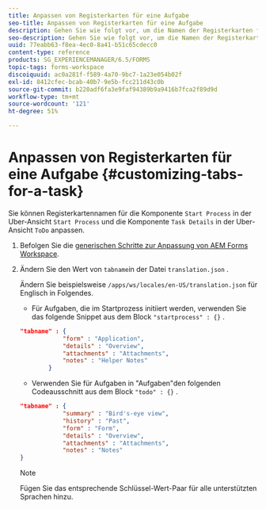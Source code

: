 ```yaml
---
title: Anpassen von Registerkarten für eine Aufgabe
seo-title: Anpassen von Registerkarten für eine Aufgabe
description: Gehen Sie wie folgt vor, um die Namen der Registerkarten für Ihre Aufgaben in LiveCycle AEM Forms Workspace anzupassen.
seo-description: Gehen Sie wie folgt vor, um die Namen der Registerkarten für Ihre Aufgaben in LiveCycle AEM Forms Workspace anzupassen.
uuid: 77eabb63-f8ea-4ec0-8a41-b51c65cdecc0
content-type: reference
products: SG_EXPERIENCEMANAGER/6.5/FORMS
topic-tags: forms-workspace
discoiquuid: ac0a281f-f589-4a70-9bc7-1a23e054b02f
exl-id: 8412cfec-bcab-40b7-9e5b-fcc211d43c0b
source-git-commit: b220adf6fa3e9faf94389b9a9416b7fca2f89d9d
workflow-type: tm+mt
source-wordcount: '121'
ht-degree: 51%

---
```


# Anpassen von Registerkarten für eine Aufgabe {#customizing-tabs-for-a-task}

Sie können Registerkartennamen für die Komponente `Start Process` in der Uber-Ansicht `Start Process` und die Komponente `Task Details` in der Uber-Ansicht `ToDo` anpassen.

1. Befolgen Sie die [generischen Schritte zur Anpassung von AEM Forms Workspace](/help/forms/using/generic-steps-html-workspace-customization.md).
1. Ändern Sie den Wert von `tabname`in der Datei `translation.json` .

   Ändern Sie beispielsweise `/apps/ws/locales/en-US/translation.json` für Englisch in Folgendes.

   * Für Aufgaben, die im Startprozess initiiert werden, verwenden Sie das folgende Snippet aus dem Block `"startprocess" : {}` .

   ```json
   "tabname" : {
               "form" : "Application",
               "details" : "Overview",
               "attachments" : "Attachments",
               "notes" : "Helper Notes"
           }
   ```

   * Verwenden Sie für Aufgaben in &quot;Aufgaben&quot;den folgenden Codeausschnitt aus dem Block `"todo" : {}` .

   ```json
   "tabname" : {
               "summary" : "Bird's-eye view",
               "history" : "Past",
               "form" : "Form",
               "details" : "Overview",
               "attachments" : "Attachments",
               "notes" : "Notes"
   }
   ```

   >[!NOTE]
   >
   >Fügen Sie das entsprechende Schlüssel-Wert-Paar für alle unterstützten Sprachen hinzu.
